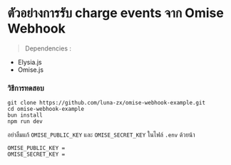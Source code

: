 # ตัวอย่างการรับ charge events จาก Omise Webhook

> Dependencies :
- Elysia.js
- Omise.js

### วิธีการทดสอบ

```
git clone https://github.com/luna-zx/omise-webhook-example.git
cd omise-webhook-example
bun install
npm run dev
```

อย่าลืมแก้ `OMISE_PUBLIC_KEY` และ `OMISE_SECRET_KEY` ในไฟล์ `.env` ด้วยน้า  

```
OMISE_PUBLIC_KEY = 
OMISE_SECRET_KEY = 
```

